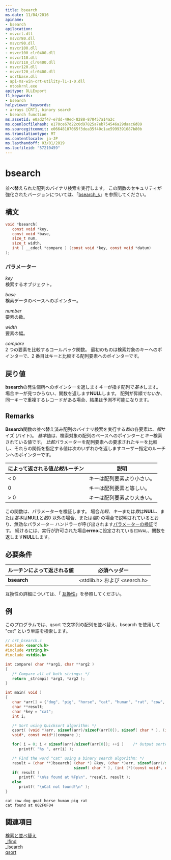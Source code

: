 ```yaml
---
title: bsearch
ms.date: 11/04/2016
apiname:
- bsearch
apilocation:
- msvcrt.dll
- msvcr80.dll
- msvcr90.dll
- msvcr100.dll
- msvcr100_clr0400.dll
- msvcr110.dll
- msvcr110_clr0400.dll
- msvcr120.dll
- msvcr120_clr0400.dll
- ucrtbase.dll
- api-ms-win-crt-utility-l1-1-0.dll
- ntoskrnl.exe
apitype: DLLExport
f1_keywords:
- bsearch
helpviewer_keywords:
- arrays [CRT], binary search
- bsearch function
ms.assetid: e0ad2f47-e7dd-49ed-8288-870457a14a2c
ms.openlocfilehash: e170ce67d22c0d97825a7eb754546a29daac6d89
ms.sourcegitcommit: e06648107065f3dea35f40c1ae5999391087b80b
ms.translationtype: MT
ms.contentlocale: ja-JP
ms.lasthandoff: 03/01/2019
ms.locfileid: "57210459"
---
```

# <a name="bsearch"></a>bsearch

並べ替えられた配列のバイナリ検索を実行します。 この関数のセキュリティが強化されたバージョンについては、「[bsearch_s](bsearch-s.md)」を参照してください。

## <a name="syntax"></a>構文

```C
void *bsearch(
   const void *key,
   const void *base,
   size_t num,
   size_t width,
   int ( __cdecl *compare ) (const void *key, const void *datum)
);
```

### <a name="parameters"></a>パラメーター

*key*<br/>
検索するオブジェクト。

*base*<br/>
検索データのベースへのポインター。

*number*<br/>
要素の数。

*width*<br/>
要素の幅。

*compare*<br/>
2 つの要素を比較するコールバック関数。 最初のものは検索対象のキーへのポインターで、2 番目はキーと比較する配列要素へのポインターです。

## <a name="return-value"></a>戻り値

**bsearch**の発生個所へのポインターを返します*キー*が指す配列で*基本*します。 場合*キー*が見つからない、関数を返します**NULL**します。 配列が昇順でないか、同一キーで重複するレコードがある場合、結果は予測不可能になります。

## <a name="remarks"></a>Remarks

**Bsearch**関数の並べ替え済み配列のバイナリ検索を実行する*数*の各要素は、*幅*サイズ (バイト)。 *基本*値は、検索対象の配列のベースへのポインターと*キー*検索されている値です。 *比較*パラメーターを配列要素への要求されたキーを比較し、それらの関係を指定する値は次のいずれかを返しますユーザー指定のルーチンへのポインターです。

|によって返される値*比較*ルーチン|説明|
|-----------------------------------------|-----------------|
|\< 0|キーは配列要素より小さい。|
|0|キーは配列要素と等しい。|
|> 0|キーは配列要素より大きい。|

この関数は、パラメーターを検証します。 場合*比較*、*キー*または*数*は**NULL**、または*基本*は**NULL**と*数*0 以外の場合、または*幅*0 の場合で説明されているとおり、無効なパラメーター ハンドラーが呼び出されます[パラメーターの検証](../../c-runtime-library/parameter-validation.md)です。 続けるには、実行が許可された場合**errno**に設定されている`EINVAL`、関数を返します**NULL**します。

## <a name="requirements"></a>必要条件

|ルーチンによって返される値|必須ヘッダー|
|-------------|---------------------|
|**bsearch**|\<stdlib.h> および \<search.h>|

互換性の詳細については、「 [互換性](../../c-runtime-library/compatibility.md)」を参照してください。

## <a name="example"></a>例

このプログラムでは、qsort で文字列の配列を並べ替え、bsearch を使用して "cat" という単語を検索します。

```C
// crt_bsearch.c
#include <search.h>
#include <string.h>
#include <stdio.h>

int compare( char **arg1, char **arg2 )
{
   /* Compare all of both strings: */
   return _strcmpi( *arg1, *arg2 );
}

int main( void )
{
   char *arr[] = {"dog", "pig", "horse", "cat", "human", "rat", "cow", "goat"};
   char **result;
   char *key = "cat";
   int i;

   /* Sort using Quicksort algorithm: */
   qsort( (void *)arr, sizeof(arr)/sizeof(arr[0]), sizeof( char * ), (int (*)(const
   void*, const void*))compare );

   for( i = 0; i < sizeof(arr)/sizeof(arr[0]); ++i )    /* Output sorted list */
      printf( "%s ", arr[i] );

   /* Find the word "cat" using a binary search algorithm: */
   result = (char **)bsearch( (char *) &key, (char *)arr, sizeof(arr)/sizeof(arr[0]),
                              sizeof( char * ), (int (*)(const void*, const void*))compare );
   if( result )
      printf( "\n%s found at %Fp\n", *result, result );
   else
      printf( "\nCat not found!\n" );
}
```

```Output
cat cow dog goat horse human pig rat
cat found at 002F0F04
```

## <a name="see-also"></a>関連項目

[検索と並べ替え](../../c-runtime-library/searching-and-sorting.md)<br/>
[_lfind](lfind.md)<br/>
[_lsearch](lsearch.md)<br/>
[qsort](qsort.md)<br/>
